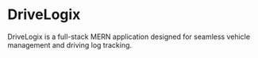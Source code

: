 # DriveLogix
DriveLogix is a full-stack MERN application designed for seamless vehicle management and driving log tracking. 
